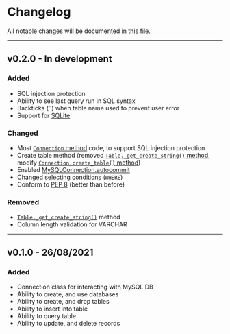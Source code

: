 # Changelog
All notable changes will be documented in this file.

---

## v0.2.0 - In development
### Added
- SQL injection protection
- Ability to see last query run in SQL syntax
- Backticks (`` ` ``) when table name used to prevent user error
- Support for [SQLite](https://docs.python.org/3/library/sqlite3.html)

### Changed
- Most [`Connection` method](https://jasonli0616.github.io/PythonMySequel/#/api_reference/connection?id=methods-and-attributes) code, to support SQL injection protection
- Create table method (removed [`Table._get_create_string()` method](https://jasonli0616.github.io/PythonMySequel/#/api_reference/table?id=methods-and-attributes), modify [`Connection.create_table()` method](https://jasonli0616.github.io/PythonMySequel/#/api_reference/connection?id=methods-and-attributes))
- Enabled [MySQLConnection.autocommit](https://dev.mysql.com/doc/connector-python/en/connector-python-api-mysqlconnection-autocommit.html)
- Changed [selecting](https://jasonli0616.github.io/PythonMySequel/#/getting_started/examples/query) conditions (`WHERE`)
- Conform to [PEP 8](https://www.python.org/dev/peps/pep-0008/) (better than before)

### Removed
- [`Table._get_create_string()`](https://jasonli0616.github.io/PythonMySequel/#/api_reference/table?id=methods-and-attributes) method
- Column length validation for VARCHAR

---

## v0.1.0 - 26/08/2021
### Added
- Connection class for interacting with MySQL DB
- Ability to create, and use databases
- Ability to create, and drop tables
- Ability to insert into table
- Ability to query table
- Ability to update, and delete records